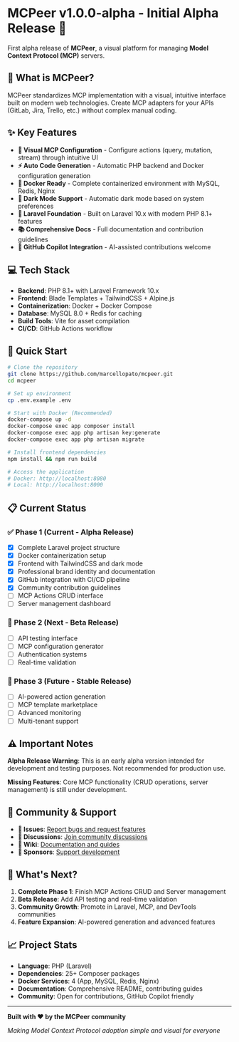 # MCPeer v1.0.0-alpha - Initial Alpha Release 🚀

First alpha release of **MCPeer**, a visual platform for managing **Model Context Protocol (MCP)** servers.

## 🎯 What is MCPeer?

MCPeer standardizes MCP implementation with a visual, intuitive interface built on modern web technologies. Create MCP adapters for your APIs (GitLab, Jira, Trello, etc.) without complex manual coding.

## ✨ Key Features

- **🎨 Visual MCP Configuration** - Configure actions (query, mutation, stream) through intuitive UI
- **⚡ Auto Code Generation** - Automatic PHP backend and Docker configuration generation
- **🐳 Docker Ready** - Complete containerized environment with MySQL, Redis, Nginx
- **🌙 Dark Mode Support** - Automatic dark mode based on system preferences
- **🔧 Laravel Foundation** - Built on Laravel 10.x with modern PHP 8.1+ features
- **📚 Comprehensive Docs** - Full documentation and contribution guidelines
- **🤖 GitHub Copilot Integration** - AI-assisted contributions welcome

## 💻 Tech Stack

- **Backend**: PHP 8.1+ with Laravel Framework 10.x
- **Frontend**: Blade Templates + TailwindCSS + Alpine.js  
- **Containerization**: Docker + Docker Compose
- **Database**: MySQL 8.0 + Redis for caching
- **Build Tools**: Vite for asset compilation
- **CI/CD**: GitHub Actions workflow

## 🚀 Quick Start

```bash
# Clone the repository
git clone https://github.com/marcellopato/mcpeer.git
cd mcpeer

# Set up environment
cp .env.example .env

# Start with Docker (Recommended)
docker-compose up -d
docker-compose exec app composer install
docker-compose exec app php artisan key:generate
docker-compose exec app php artisan migrate

# Install frontend dependencies
npm install && npm run build

# Access the application
# Docker: http://localhost:8080
# Local: http://localhost:8000
```

## 📋 Current Status

### ✅ Phase 1 (Current - Alpha Release)
- [x] Complete Laravel project structure
- [x] Docker containerization setup  
- [x] Frontend with TailwindCSS and dark mode
- [x] Professional brand identity and documentation
- [x] GitHub integration with CI/CD pipeline
- [x] Community contribution guidelines
- [ ] MCP Actions CRUD interface
- [ ] Server management dashboard

### 🔄 Phase 2 (Next - Beta Release)
- [ ] API testing interface
- [ ] MCP configuration generator  
- [ ] Authentication systems
- [ ] Real-time validation

### 🚀 Phase 3 (Future - Stable Release)  
- [ ] AI-powered action generation
- [ ] MCP template marketplace
- [ ] Advanced monitoring
- [ ] Multi-tenant support

## ⚠️ Important Notes

**Alpha Release Warning**: This is an early alpha version intended for development and testing purposes. Not recommended for production use.

**Missing Features**: Core MCP functionality (CRUD operations, server management) is still under development.

## 🤝 Community & Support

- **🐛 Issues**: [Report bugs and request features](https://github.com/marcellopato/mcpeer/issues)
- **💬 Discussions**: [Join community discussions](https://github.com/marcellopato/mcpeer/discussions)  
- **📖 Wiki**: [Documentation and guides](https://github.com/marcellopato/mcpeer/wiki)
- **💖 Sponsors**: [Support development](https://github.com/sponsors/marcellopato)

## 🎉 What's Next?

1. **Complete Phase 1**: Finish MCP Actions CRUD and Server management
2. **Beta Release**: Add API testing and real-time validation  
3. **Community Growth**: Promote in Laravel, MCP, and DevTools communities
4. **Feature Expansion**: AI-powered generation and advanced features

## 📈 Project Stats

- **Language**: PHP (Laravel)
- **Dependencies**: 25+ Composer packages
- **Docker Services**: 4 (App, MySQL, Redis, Nginx)
- **Documentation**: Comprehensive README, contributing guides
- **Community**: Open for contributions, GitHub Copilot friendly

---

**Built with ❤️ by the MCPeer community**

*Making Model Context Protocol adoption simple and visual for everyone*
